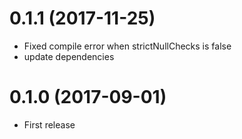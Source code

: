 # 0.1.1 (2017-11-25)

* Fixed compile error when strictNullChecks is false
* update dependencies

# 0.1.0 (2017-09-01)

* First release
